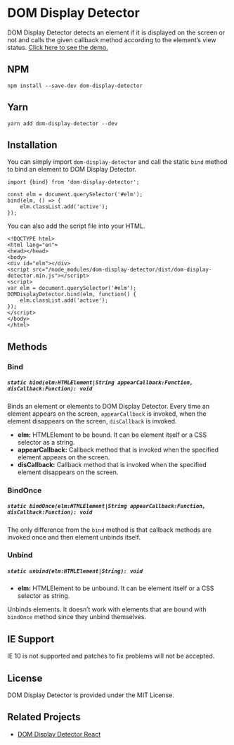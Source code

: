 # DOM Display Detector
DOM Display Detector detects an element if it is displayed on the screen or not and calls the given callback method according to the element’s view status. <a href="https://cevadtokatli.github.io/dom-display-detector/" target="_blank">Click here to see the demo.</a>

## NPM
```
npm install --save-dev dom-display-detector
```

## Yarn
```
yarn add dom-display-detector --dev
```

## Installation
You can simply import ```dom-display-detector``` and call the static ```bind``` method to bind an element to DOM Display Detector.

```
import {bind} from 'dom-display-detector';

const elm = document.querySelector('#elm');
bind(elm, () => {
    elm.classList.add('active');
});
```

You can also add the script file into your HTML.
```
<!DOCTYPE html>
<html lang="en">
<head></head>
<body>
<div id="elm"></div>
<script src="/node_modules/dom-display-detector/dist/dom-display-detector.min.js"></script>
<script>
var elm = document.querySelector('#elm');
DOMDisplayDetector.bind(elm, function() {
    elm.classList.add('active');
});
</script>
</body>
</html>
```

## Methods

### Bind
##### ```static bind(elm:HTMLElement|String appearCallback:Function, disCallback:Function): void```
Binds an element or elements to DOM Display Detector. Every time an element appears on the screen, ```appearCallback``` is invoked, when the element disappears on the screen, ```disCallback``` is invoked.

*	**elm:** HTMLElement to be bound. It can be element itself or a CSS selector as a string.
*	**appearCallback:** Callback method that is invoked when the specified element appears on the screen.
*	**disCallback:** Callback method that is invoked when the specified element disappears on the screen.

### BindOnce
##### ```static bindOnce(elm:HTMLElement|String appearCallback:Function, disCallback:Function): void```
The only difference from the ```bind``` method is that callback methods are invoked once and then element unbinds itself.

### Unbind
##### ```static unbind(elm:HTMLElement|String): void```
*	**elm:** HTMLElement to be unbound. It can be element itself or a CSS selector as string.

Unbinds elements. It doesn’t work with elements that are bound with ```bindOnce``` method since they unbind themselves.

## IE Support
IE 10 is not supported and patches to fix problems will not be accepted.

## License
DOM Display Detector is provided under the MIT License.

## Related Projects
* [DOM Display Detector React](https://github.com/cevadtokatli/dom-display-detector-react)